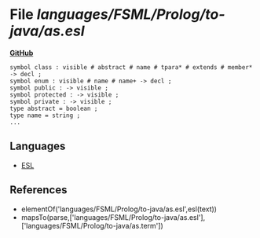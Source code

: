 # File _languages/FSML/Prolog/to-java/as.esl_
**[GitHub](https://github.com/softlang/yas/blob/master/languages/FSML/Prolog/to-java/as.esl)**
```
symbol class : visible # abstract # name # tpara* # extends # member* -> decl ;
symbol enum : visible # name # name+ -> decl ;
symbol public : -> visible ;
symbol protected : -> visible ;
symbol private : -> visible ;
type abstract = boolean ;
type name = string ;
...
```

## Languages
* [ESL](../languages/ESL.md)

## References
* elementOf('languages/FSML/Prolog/to-java/as.esl',esl(text))
* mapsTo(parse,['languages/FSML/Prolog/to-java/as.esl'],['languages/FSML/Prolog/to-java/as.term'])
